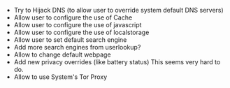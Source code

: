 - Try to Hijack DNS (to allow user to override system default DNS servers)
- Allow user to configure the use of Cache
- Allow user to configure the use of javascript
- Allow user to configure the use of localstorage
- Allow user to set default search engine
- Add more search engines from userlookup?
- Allow to change default webpage
- Add new privacy overrides (like battery status) This seems very hard to do.
- Allow to use System's Tor Proxy
